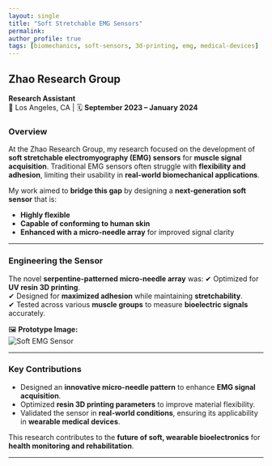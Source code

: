 ```yaml
---
layout: single
title: "Soft Stretchable EMG Sensors"
permalink:
author_profile: true
tags: [biomechanics, soft-sensors, 3d-printing, emg, medical-devices]
---
```


## Zhao Research Group
**Research Assistant**  
📍 Los Angeles, CA | 🗓 **September 2023 – January 2024**  

### **Overview**
At the Zhao Research Group, my research focused on the development of **soft stretchable electromyography (EMG) sensors** for **muscle signal acquisition**. Traditional EMG sensors often struggle with **flexibility and adhesion**, limiting their usability in **real-world biomechanical applications**.  

My work aimed to **bridge this gap** by designing a **next-generation soft sensor** that is:
- **Highly flexible**
- **Capable of conforming to human skin**
- **Enhanced with a micro-needle array** for improved signal clarity

---

### **Engineering the Sensor**
The novel **serpentine-patterned micro-needle array** was:
✔ Optimized for **UV resin 3D printing**.  
✔ Designed for **maximized adhesion** while maintaining **stretchability**.  
✔ Tested across various **muscle groups** to measure **bioelectric signals** accurately.

🖼️ **Prototype Image:**  
![Soft EMG Sensor](/assets/images/work_experience/soft_emg_sensor.jpg)

---

### **Key Contributions**
- Designed an **innovative micro-needle pattern** to enhance **EMG signal acquisition**.
- Optimized **resin 3D printing parameters** to improve material flexibility.
- Validated the sensor in **real-world conditions**, ensuring its applicability in **wearable medical devices**.

This research contributes to the **future of soft, wearable bioelectronics** for **health monitoring and rehabilitation**.

---
